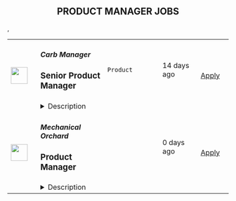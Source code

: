<div align="center"><h2>PRODUCT MANAGER JOBS</h2></div><table><tr>
                <td width="100" height="100" rowspan="2">
                    <img src="https://wwr-pro.s3.amazonaws.com/logos/0084/2972/logo.gif" width="38px" height="auto">
                </td>
                <td width="300">
                    <h5>Carb Manager</h5>
                    <h3> Senior Product Manager</h3>
                </td>
                <td width="300">
                    <code>Product</code>
                </td>
                <td width="200">
                <text>14 days ago</text>
                </td>
                <td width="100" rowspan="2">
                <a href="https://weworkremotely.com/remote-jobs/carb-manager-senior-product-manager" align="right" target="_blank">Apply</a>
                </td>
            </tr>
            <tr>
                <td colspan="3">
                <details><summary>Description</summary>
                <img src="https://we-work-remotely.imgix.net/logos/0084/2972/logo.gif?ixlib=rails-4.0.0&w=50&h=50&dpr=2&fit=fill&auto=compress" />

<p>
  <strong>Headquarters:</strong> United States
    <br /><strong>URL:</strong> <a href="http://www.carbmanager.com">http://www.carbmanager.com</a>
</p>

<h3></h3>
<h3>Company Overview:</h3>
<p>Carb Manager is the #1 health and fitness app for people on low-carb, Keto, and other macro-focused diets, available on iOS, Android, and the web. Altogether, we've helped over 10 million people achieve their health goals since 2010. Carb Manager is a top health and fitness app in the iOS App Store, with a 4.8/5 rating with over 500,000 five-star reviews.<br></p>
<p>We are seeking a highly motivated and talented individual to join our team as a Senior Product Manager. Reporting directly to the Chief Product Officer and working with a passionate and talented cross functional team, the Senior Product Manager will play a critical role in delivering on our growth strategy and optimizing retention and engagement of our existing users.<br></p>
<p>This is an amazing company to work for. We offer:</p> <ul> <li>The benefits of  the work-from-home convenience</li> <li>The reach and impact of an established brand</li> <li>The energy and dynamism of a startup</li> <li>The stability of a profitable company</li> <li>A creative, entrepreneurial, friendly, and supportive culture</li> <li>The ability to make a real, positive impact on the world</li> </ul>
<p><br></p> <h3>Responsibilities</h3>The Senior Product Manager will lead the roadmap on new user growth and existing user engagement &amp; retention. <ul> <li>Own the growth and retention outcomes from end to end</li> <li>Identify growth and engagement opportunities through a deep analysis of market trends including platform changes, new &amp; existing channels, user taste and needs shifts, and other opportunities</li> <li>Establish growth and engagement KPIs and goals</li> <li>Produce detailed product requirement documents and specifications</li> <li>Develop conceptual diagrams, wireframes, prototypes, and visual mockups</li> <li>Frequently utilize rapid experimentations, including but not limited to A/B testing, to inform and refine product hypotheses</li> <li>Follow our Agile processes and work closely with cross-functional teams consisting of UX researchers, product designers, engineering, content, and marketing to effectively set product OKRs and roadmap initiative plans</li> <li>Understand the competitive landscape for Carb Manager and use it to shape product strategy</li> <li>Coordinate/communicate updates and releases with internal cross-functional teams</li> <li>Manage multiple assignments and align them with business priorities &amp; deadlines</li> </ul>
<p><strong>Requirements</strong></p>
<p><br></p>
<ul> <li>3- 5 years of experience in product management (consumer mobile or consumer web) with strong focus on growth and optimization</li> <li>Strong servant leadership mindset and practices</li> <li>Strong bias-for-action in moving opportunities forward with speed and discipline</li> <li>Ability to create wire-frames and product specifications</li> <li>Great data analysis and problem solving skills</li> <li>Strong Agile management skills and ability to coordinate work cross functionally</li> <li>Ability to lead, motivate, and develop a small team - including those who do not directly report to you</li> <li>A passion for creating engaging and high quality experiences</li> <li>Excellent written/verbal, organizational, analytical skills, and attention to detail</li> <li>Ability to provide clear direction based on deconstructing industry and competitor trends</li> <li>Previous start-up, digital platform, and/or consulting experience is a plus</li> <li>Past experience in managing teams is a strong plus</li> <li>Previous working experience as a product owner is a plus</li> <li>BA/BS degree</li> <li>MBA a plus</li> </ul>
<p><strong>Benefits</strong></p>
<p>We're a fun, friendly, talented group of product-minded professionals, who love designing features that delight and support our customers, learning new technologies, sharing memes, and swapping recipes. Our team hails from all corners of the globe, from the Americas to Europe to India and beyond.</p>
<ul> <li>Work from anywhere</li> <li>Competitive salary</li> <li>Medical/dental/vision coverage</li> <li>401(k) option for U.S. employees</li> <li>Paid holidays and vacation days</li> <li>Fun, friendly, and talented coworkers</li> <li>The opportunity to make a positive change in the lives of millions</li> </ul>
<p>To apply, please submit your resume and a cover letter including a brief description of your relevant experience. We look forward to hearing from you! </p>

<p><strong>To apply:</strong> <a href="https://weworkremotely.com/remote-jobs/carb-manager-senior-product-manager">https://weworkremotely.com/remote-jobs/carb-manager-senior-product-manager</a></p>

                </details>
                </td>
            </tr>,<tr>
                <td width="100" height="100" rowspan="2">
                    <img src="https://weworkremotely.com/assets/IsotypeV2-1ebe3dd57673f3e8d02b7490bc0faaef55d6a95d3a4aaf17298bd3ed503ae7fe.svg" width="38px" height="auto">
                </td>
                <td width="300">
                    <h5>RapidSeedbox Ltd</h5>
                    <h3> Remote Product Manager Needed</h3>
                </td>
                <td width="300">
                    <code>Product</code>
                </td>
                <td width="200">
                <text>18 days ago</text>
                </td>
                <td width="100" rowspan="2">
                <a href="https://weworkremotely.com/remote-jobs/rapidseedbox-ltd-remote-product-manager-needed-1" align="right" target="_blank">Apply</a>
                </td>
            </tr>
            <tr>
                <td colspan="3">
                <details><summary>Description</summary>
                

<p>
  <strong>Headquarters:</strong> 100% Remote
    <br /><strong>URL:</strong> <a href="https://www.rapidseedbox.com/">https://www.rapidseedbox.com/</a>
</p>

<div>▬▬▬▬▬▬▬▬▬▬▬</div><div>A video from RapidSeedbox CEO and Co-Founder<br>▬▬▬▬▬▬▬▬▬▬▬</div><div>
<br>https://www.dropbox.com/s/6p53rj1xob7wk74/RapidSeedbox%20Job%20Post%20Intro.mp4?dl=0<br><br>
</div><div>▬▬▬▬▬▬▬▬▬▬▬</div><div>Our core values</div><div>▬▬▬▬▬▬▬▬▬▬▬</div><div><br></div><div>→ <strong>Excellence in everything we do </strong>(“<em>I go above and beyond!</em>”) - We believe in being excellent and showing it with our actions and mindset in absolutely everything we do day to day.<br><br>
</div><div>→<strong> Ownership and responsibility</strong> (<em>“I own it”</em>) - We believe in taking full ownership and full responsibility for everything we do. That means taking full ownership of every small task and taking responsibility for deliverables and outcomes.<br><br>
</div><div>→ <strong>Push the limits </strong>(“I<em> don't take No as an answer</em>”) - We love pushing the limits and we do not take no as an answer. WE push their limits so that we can grow professionally.<br><br>
</div><div>→ <strong>Cooperate and Serve</strong> (“<em>Everyone matters”</em>) - We believe in team cooperation and serving both our external customers and serving all of our internal team.<br><br>
</div><div>Our company is looking to grow in the Seedbox/IP space and we are looking for growth-oriented people who want to join our growth journey. If this sounds like the team for you, read on!<br><br>
</div><div>▬▬▬▬▬▬▬▬▬▬▬</div><div>About the role<br>▬▬▬▬▬▬▬▬▬▬▬</div><div><br></div><div>We are looking to hire a Product Manager to lead our product initiatives. You will take ownership of our product team, our UI/UX and our product experience to turn it into a world-class experience, lowering our churn and enhancing the user experience. <br> <br>You will be a vital part of the team and will also manage a few developers who are developing the products and work closely with other departments as well. <br> <br>This role is a hybrid role between a product leader and a manager role where both technical and leadership skills are needed<br> </div><div>The key two focuses of your role will be:<br><br>
</div><div>🔵Leading our product efforts, optimizing the product experience/onboarding and lowering our churn rate.</div><div>🔵Accountability of the whole department in the company by managing the team in an effective way<br><br>
</div><div>As you join the company, you will have the time to adjust and learn more about the company, its product, its systems, and the people you oversee. However, the team counts on your expert knowledge which includes your product and managerial aptitudes, which you must own 100% from day 1.  The training you will receive will not be on the actual tasks of your role, but rather on the people, processes, and product so that you can quickly hit the ground running and bring your expertise to the table.<br><br>
</div><div>▬▬▬▬▬▬▬▬▬▬▬</div><div>About you<br>▬▬▬▬▬▬▬▬▬▬▬<br><br>
</div><div>To excel in this role, you need to have:<br><br>
</div><div>
<strong>Technical/Product skills</strong>, or more specifically:</div><ul>
<li>At least <strong>2 years</strong> of applied knowledge in being a product manager.</li>
<li>A deep understanding of the techniques and methods of modern product discovery and product delivery.</li>
<li>At least <strong>2 years</strong> of experience with onboarding experiences of products.</li>
<li>Experience in PHP, MySQL, Javascript, CSS, HTML, Wordpress (Recommended)</li>
<li>ElectronJS, NodeJS, ionCube (Optional but very welcome!)</li>
</ul><div>
<strong>Leadership and communication skills, </strong>or more specifically:</div><ul>
<li>
<strong>3+ years of experience acting as a team manager/leader<br></strong>Proficient communication skills (written communication, voice communication, and excellent asynchronous communication skills)</li>
<li>Ability to teach and coach co-workers new skills, including explanations of technical concepts and a lot of soft/psychological skills to elevate the team to the next level</li>
<li>Active listening skills and the ability to gather information</li>
<li>Ability to efficiently delegate tasks to others when needed &amp; the ability to break down projects and tasks in Asana with clear due dates and assignments</li>
<li>Ability to empathise with the team and show an understanding of their tasks and responsibilities, as well as wellbeing</li>
<li>Ability to hold a team accountable for the KPIs and deliverables of the department</li>
</ul><div>
<strong>Soft skills, </strong>or more specifically:</div><ul>
<li>Critical thinking skills and the ability to solve problems &amp; identify new ideas for the company</li>
<li>Time management skills and the ability to prioritise and execute; you know how to manage to complete tasks by the due date and you deal well with time constraints</li>
<li>Proactive learning skills and genuine curiosity about new technologies and solutions</li>
<li>Project management skills and the ability to coordinate the work of people who report directly to you to complete tasks</li>
<li>Research skills and the ability to observe new technologies that are on the rise in the industry and apply them to your work to keep up with the changing trends</li>
<li>Results-driven mindset and an obsession with creating tangible results for a company creatively, innovatively, and reliably</li>
<li>Service-centric mindset and the ability to think and act to serve your team and your company's customers</li>
</ul><div>▬▬▬▬▬▬▬▬▬▬▬</div><div>Benefits<br>▬▬▬▬▬▬▬▬▬▬▬</div><div><br></div><div><strong>What’s in it for you?</strong></div><ul>
<li>
<strong>100% Remote: </strong>Fully remote and full-time role. Fully flexible working schedule; you can be online at any time during the day as long as you clock 40 hours per work week and deliver results. The company measures only performance and results</li>
<li>
<strong>Emergency fund</strong>: We provide an emergency fund in case of emergencies up to $1,000, interest free and in a comfortable payouts.</li>
<li>
<strong>Personal development: </strong>We provide a personal development fund to aid your personal development</li>
<li>
<strong>Focused time blocks:</strong> We discourage meetings before noon so employees can have undistracted time to work.</li>
<li>
<strong>Incredible Growth and Promotion Opportunities: </strong>We are a small company and there is a lot of opportunity to make your mark, grow professionally and also be promoted.</li>
<li>
<strong>Swag:</strong> You get company gear swag shipped to you.</li>
<li>
<strong>Bonus structure:</strong> Based off performance, we create bonus structures<br><br>
</li>
</ul><div><br></div><div>
<em>*Please note that this is a gross salary and that you are responsible for any tax-related procedures in your country of residence. We kindly ask you to apply only if you are happy to work remotely as an independent contractor.<br></em><br>
</div><div>▬▬▬▬▬▬▬▬▬▬▬</div><div>How to apply<br>▬▬▬▬▬▬▬▬▬▬▬<br><br><strong>This position will be closed as soon as we find the perfect match</strong>. So, make sure to read the description carefully, apply promptly, and take your time to submit a high-quality application that stands out.<br><br>
</div><div>Please expect the hiring process to include:<br><br>
</div><div>
<strong>1</strong> - Filling in the application form once you click “Apply”<br><br>
</div><div>
<strong>2</strong> - Being invited to record a short video to introduce yourself<br><br>
</div><div>
<strong>3</strong> - Completing test tasks if short-listed<br><br>
</div><div>
<strong>4</strong> - Attending video interviews where you will have the opportunity to talk more about your previous experience and the new role</div>

<p><strong>To apply:</strong> <a href="https://weworkremotely.com/remote-jobs/rapidseedbox-ltd-remote-product-manager-needed-1">https://weworkremotely.com/remote-jobs/rapidseedbox-ltd-remote-product-manager-needed-1</a></p>

                </details>
                </td>
            </tr>,<tr>
                <td width="100" height="100" rowspan="2">
                    <img src="https://wwr-pro.s3.amazonaws.com/logos/0071/4151/logo.gif" width="38px" height="auto">
                </td>
                <td width="300">
                    <h5>A.Team</h5>
                    <h3> Senior Independent Product Manager/Product Designer ($110-$190/hr)</h3>
                </td>
                <td width="300">
                    <code>Product</code>
                </td>
                <td width="200">
                <text>542 days ago</text>
                </td>
                <td width="100" rowspan="2">
                <a href="https://weworkremotely.com/remote-jobs/a-team-senior-independent-product-manager-product-designer-110-190-hr" align="right" target="_blank">Apply</a>
                </td>
            </tr>
            <tr>
                <td colspan="3">
                <details><summary>Description</summary>
                <img src="https://we-work-remotely.imgix.net/logos/0071/4151/logo.gif?ixlib=rails-4.0.0&w=50&h=50&dpr=2&fit=fill&auto=compress" />

<p>
  <strong>Headquarters:</strong> NYC, SF, and TLV
    <br /><strong>URL:</strong> <a href="https://build.a.team/wwrfastrackreferral">https://build.a.team/wwrfastrackreferral</a>
</p>

<div>
<a href="https://build.a.team/wwrproductmgrfasttrack">A·Team</a> is a VC-backed, stealth, application-only home on the internet for Senior Product Managers &amp; Product Designers (along with developers &amp; UX/UI folks) to team up with the best companies on their next big thing. <br><br>After talking with hundreds of independent engineers, designers, and product folks, we heard over and over that finding vetted, high-quality, consistent clients is hard, and projects are often too small to be rewarding. A·Team matches small teams of the most talented builders in the world with companies backed by a16z, YC, Softbank, General Catalyst, etc. on a contract basis for many of their most important initiatives. We quietly launched in May 2020, and have helped A·Teamers earn $11.4+ million since.<br><br>As part of A·Team, you can expect:</div><ul>
<li>
<strong>High-paying, meaningful client missions (where you'd lead Product) with the most audacious companies</strong> sent your way; generally $110-$190/hr, with vetted, fascinating clients doing work that matters. We're picky about who we partner with; new clients only come in via trusted referral. We've worked with Lyft, McGraw Hill, ClearCo, irl.com, the former CEO of Waze, the leading vaccine production software, several new unicorns we can't say here, and dozens of startups backed by a16z/YC/Softbank/etc.</li>
<li>
<strong>Work alongside friends old &amp; new: </strong>our niche is small/diverse product teams, since clients with larger budgets and higher-impact work tell us they want teams, not individuals. Of course, we keep friends together whenever we can.</li>
<li>
<strong>Full autonomy:</strong> say "no" to things that don't excite you. The most talented builders often juggle a few things at once, so there's never pressure to join an A·Team mission if you don't have the bandwidth. If we're no longer a fit, it's easy to leave or pause too. </li>
<li>
<strong>Small, curated, off-the-record gatherings:</strong> for conversations hard to have elsewhere. Long-term, we're creating micro-communities for the world's top builders to become friends around the things they care about.</li>
<li>
<strong>Keep 100% of what you earn: </strong>if you charge $130/hr, you get $130/hr. A·Team makes money by charging a small, flat, transparent platform fee on <em>top</em> of your rate.</li>
</ul><div>
<br><strong>How to apply:<br></strong>Go here: <a href="https://build.a.team/wwrproductmgrfasttrack">https://build.a.team/wwrproductmgrfasttrack</a> + mention WWR under how you heard about A·Team. No resume or cover letter needed; we respect your time so the application is short. We're also much more interested in seeing what you've made, and excited to chat more if there’s a fit.<br><strong><br>What you’ll do:</strong>
</div><ul>
<li>Once part of A.Team, you’ll regularly be invited to be the lead Product manager/designer for impactful missions that match your interests, which you can accept or decline. Take your pick from early-stage incubations with world-class founders, to fast-growing super-funded companies, to old-school non-tech incumbents looking to build as a tech giant would.</li>
<li>Missions usually involve building an ambitious piece of software from 0 to 1 as part of a small 3-4 person team. </li>
<li>You’ll be paid to scope it out, give the client options, guide strategy, and execute on the selected solution. Sometimes the client has a clear vision, sometimes not; which is why A.Team builders tend to be senior folks who can work together to find the right direction. </li>
</ul><div>
<br><strong>Who A</strong>·<strong>Team is for:</strong>
</div><ul>
<li>Senior Product Managers/Designers who left large companies and high-growth startups to pursue their craft with autonomy.</li>
<li>Those who prefer consistent contract work over a full-time role, who want to create a variety of new products alongside other top-tier builders.</li>
<li>The majority of A.Teamers spend most of their time doing independent work, but a sizeable percentage are either employed full-time (but testing out client work), bootstrapping a side project, or looking for their next big thing.</li>
</ul><div>
<br><strong>Who A</strong>·<strong>Team is </strong><strong><em>not</em></strong><strong> for:</strong>
</div><ul>
<li>People looking for small gigs.</li>
<li>Folks looking to build simple wordpress/wix/squarespace-style websites.</li>
<li>Those still early in their careers and recent university/bootcamp grads (at least not yet).</li>
</ul><div>
<br><strong>Our long-term vision:<br></strong><a href="https://build.a.team/wwrproductmgrfasttrack"><span>A·Team</span></a> is a new type of company for a new kind of independent software builders. We call them "unhirables": people who traditional companies couldn’t hire full-time even if they wanted to, but who want to do their most meaningful work with their favorite people in small, autonomous, distributed expert teams. </div><div>
<br>To help us secure amazing missions, we raised $5 million+ (not public, yet) from NFX, Village Global, and Box Group, along with the former CEO of Upwork, the founders of Fiverr and Lemonade, Apple's Global Head of Recruiting, YC Partner Aaron Harris, Wharton's Adam Grant, and Duke's Dan Ariely.</div>

<p><strong>To apply:</strong> <a href="https://weworkremotely.com/remote-jobs/a-team-senior-independent-product-manager-product-designer-110-190-hr">https://weworkremotely.com/remote-jobs/a-team-senior-independent-product-manager-product-designer-110-190-hr</a></p>

                </details>
                </td>
            </tr>,<tr>
                <td width="100" height="100" rowspan="2">
                    <img src="https://pbs.twimg.com/profile_images/1542681228666671107/L5LYJLAD_400x400.png" width="38px" height="auto">
                </td>
                <td width="300">
                    <h5>Timescale</h5>
                    <h3>Sr. Product Manager, SaaS Experience and APIs</h3>
                </td>
                <td width="300">
                    <code></code>
                </td>
                <td width="200">
                <text>0 days ago</text>
                </td>
                <td width="100" rowspan="2">
                <a href="https://www.timescale.com/careers/6730610002?gh_jid=6730610002" align="right" target="_blank">Apply</a>
                </td>
            </tr>
            <tr>
                <td colspan="3">
                <details><summary>Description</summary>
                &lt;p&gt;&lt;span style=&quot;font-weight: 400;&quot;&gt;Timescale🐯 is looking for an experienced&lt;/span&gt;&lt;strong&gt; Senior Product Manager&lt;/strong&gt;&lt;span style=&quot;font-weight: 400;&quot;&gt; with a track record of successfully shipping SaaS products.&lt;/span&gt;&lt;/p&gt;
&lt;p&gt;&lt;span style=&quot;font-weight: 400;&quot;&gt;This is an exciting opportunity to help build the next great cloud-native database by helping developers easily adopt it and integrate it into their workflows. You will have product responsibilities for a number of capabilities, including sign-up, database service management, account management, billing, and APIs.&lt;/span&gt;&lt;/p&gt;
&lt;p&gt;&lt;span style=&quot;font-weight: 400;&quot;&gt;We need you to help us execute tactically and move strategically to meet our ambitious goals and build the next great database cloud. If you have experience in product management and want a role where you can directly and immediately impact a fast-growing startup serving developers worldwide, then this is the role for you.&lt;/span&gt;&lt;/p&gt;
&lt;p&gt;&lt;em&gt;&lt;span style=&quot;font-weight: 400;&quot;&gt;Timescale is a fully-remote company with team members worldwide, and English language fluency is required. To better coordinate with their teams, the preferred candidate for this role will have working hours in European or East Coast American time zones.&lt;/span&gt;&lt;/em&gt;&lt;/p&gt;
&lt;p&gt;&lt;strong&gt;Responsibilities:&lt;/strong&gt;&lt;/p&gt;
&lt;ul&gt;
&lt;li style=&quot;font-weight: 400;&quot;&gt;&lt;span style=&quot;font-weight: 400;&quot;&gt;Develop a deep understanding of our customers and their problems, the competitive landscape, and market trends.&amp;nbsp;&amp;nbsp;&lt;/span&gt;&lt;/li&gt;
&lt;li style=&quot;font-weight: 400;&quot;&gt;&lt;span style=&quot;font-weight: 400;&quot;&gt;Craft a quarterly and annual product strategy and roadmap in concert with other product managers, customers, engineering, design, and go-to-market teams. Create differentiation for Timescale Cloud.&lt;/span&gt;&lt;/li&gt;
&lt;li style=&quot;font-weight: 400;&quot;&gt;&lt;span style=&quot;font-weight: 400;&quot;&gt;Perform product discovery, gather and document requirements and feedback from customers, community users, and internal stakeholders, and find innovative solutions to complex problems.&lt;/span&gt;&lt;/li&gt;
&lt;li style=&quot;font-weight: 400;&quot;&gt;&lt;span style=&quot;font-weight: 400;&quot;&gt;Own execution and delivery of new product features end-to-end.&lt;/span&gt;&lt;/li&gt;
&lt;li style=&quot;font-weight: 400;&quot;&gt;&lt;span style=&quot;font-weight: 400;&quot;&gt;Measure adoption of the product, run experiments, collect customer feedback regularly, and adjust plans as needed. Use data to support your decisions.&lt;/span&gt;&lt;/li&gt;
&lt;li style=&quot;font-weight: 400;&quot;&gt;&lt;span style=&quot;font-weight: 400;&quot;&gt;Work with go-to-market teams on messaging, positioning, and launch activities.&lt;/span&gt;&lt;/li&gt;
&lt;li style=&quot;font-weight: 400;&quot;&gt;&lt;span style=&quot;font-weight: 400;&quot;&gt;Help support customer engagements and participate in sales enablement activities within the company.&lt;/span&gt;&lt;/li&gt;
&lt;li style=&quot;font-weight: 400;&quot;&gt;&lt;span style=&quot;font-weight: 400;&quot;&gt;Serve as the connective tissue between engineering, design, marketing, customer care, and other stakeholders, proactively communicating product questions and decisions.&lt;/span&gt;&lt;/li&gt;
&lt;li style=&quot;font-weight: 400;&quot;&gt;&lt;span style=&quot;font-weight: 400;&quot;&gt;Mentor other product managers in the team, helping them develop their skills and progress in their careers.&lt;/span&gt;&lt;/li&gt;
&lt;/ul&gt;
&lt;p&gt;&lt;strong&gt;Requirements:&lt;/strong&gt;&lt;/p&gt;
&lt;ul&gt;
&lt;li style=&quot;font-weight: 400;&quot;&gt;&lt;span style=&quot;font-weight: 400;&quot;&gt;5+ years of proven track record in product management, &lt;/span&gt;&lt;span style=&quot;font-weight: 400;&quot;&gt;with at least 3+ years of experience on SaaS products.&lt;/span&gt;&lt;/li&gt;
&lt;li style=&quot;font-weight: 400;&quot;&gt;&lt;span style=&quot;font-weight: 400;&quot;&gt;Excellent written and verbal communication and the ability to explain complex technical design in 20 seconds or 20 minutes, depending on the audience and goals.&lt;/span&gt;&lt;/li&gt;
&lt;li style=&quot;font-weight: 400;&quot;&gt;&lt;span style=&quot;font-weight: 400;&quot;&gt;Ability to combine data-driven approaches with strong user empathy to figure out what/when/why to ship - we’re building a platform for millions of users, and there is lots to do!&amp;nbsp;&lt;/span&gt;&lt;/li&gt;
&lt;li style=&quot;font-weight: 400;&quot;&gt;&lt;span style=&quot;font-weight: 400;&quot;&gt;Excited by ambiguous and vague problem definitions and the ability to refine them into an actionable plan.&lt;/span&gt;&lt;/li&gt;
&lt;li style=&quot;font-weight: 400;&quot;&gt;&lt;span style=&quot;font-weight: 400;&quot;&gt;Strong sense of ownership and problem-solving skills - Timescale is moving fast, and so should you. Trying things, making mistakes, and quickly improving are in our DNA.&lt;/span&gt;&lt;/li&gt;
&lt;li style=&quot;font-weight: 400;&quot;&gt;&lt;span style=&quot;font-weight: 400;&quot;&gt;Comfortable engaging and working in the open with developer communities.&lt;/span&gt;&lt;/li&gt;
&lt;li style=&quot;font-weight: 400;&quot;&gt;&lt;span style=&quot;font-weight: 400;&quot;&gt;Computer Science or technical degree preferred, or prior technical development experience.&lt;/span&gt;&lt;/li&gt;
&lt;/ul&gt;
                </details>
                </td>
            </tr>,<tr>
                <td width="100" height="100" rowspan="2">
                    <img src="https://pbs.twimg.com/profile_images/1592609773958025216/CaG1yAqK_400x400.png" width="38px" height="auto">
                </td>
                <td width="300">
                    <h5>Mechanical Orchard</h5>
                    <h3>Product Manager</h3>
                </td>
                <td width="300">
                    <code></code>
                </td>
                <td width="200">
                <text>0 days ago</text>
                </td>
                <td width="100" rowspan="2">
                <a href="https://jobs.lever.co/mechanicalorchard/e9e79713-9cd4-41f9-92c0-c20dc588a262" align="right" target="_blank">Apply</a>
                </td>
            </tr>
            <tr>
                <td colspan="3">
                <details><summary>Description</summary>
                <div class="section page-centered" data-qa="job-description"><div><span style="font-size: 11pt">Mechanical Orchard is a new kind of software consultancy. We build new applications and replace legacy systems for a wide range of customers, spanning from seed stage startups to the Fortune 500, but it doesn’t end there. We run what we build, and build what we run. Our customers focus on their business, rather than manage all the cost, complexity, and risk that comes with operating production systems.</span></div><div><br></div><div><span style="font-size: 11pt">Our background in software development and the impact on the industry is well known, and we've helped write the book on XP and other effective agile practices. We believe in the durable principles behind agile, and embrace the power of cross-functional teams, collective ownership, test driven development, short feedback loops, and continuous improvement.</span></div><div><br></div><div><span style="font-size: 11pt">We are Generous, Ethical, Effective, and Kind.</span></div><div><br></div><div><span style="font-size: 11pt">As a Product Manager at Mechanical Orchard, you will be expected to:</span></div><div><br></div><div><span style="font-size: 11pt">- Work as part of a cross functional development team, collaborating with product designers, engineers, and other roles to build software for clients and/or Mechanical Orchard</span></div><div><span style="font-size: 11pt">- Work closely with customers to understand their needs, and use this knowledge to help shape product strategy and inform decision-making for the given project or engagement</span></div><div><span style="font-size: 11pt">- Use lean startup and lean UX principles to develop and test product ideas quickly and efficiently</span></div><div><span style="font-size: 11pt">- Work in partnership with product designer(s) to conduct user research, develop solutions, validate design effectiveness, and iterate on designs based on qualitative and quantitative feedback from users, customers, and the development team</span></div><div><span style="font-size: 11pt">- Manage a fine grained backlog in Pivotal Tracker that drives incremental progress in terms of learning and value</span></div><div><span style="font-size: 11pt">- Organize and facilitate regular project planning meetings, brainstorming sessions, team retrospectives, and other agile team ceremonies&nbsp;</span></div><div><span style="font-size: 11pt">- Monitor, analyze, and discern learnings from qualitative and quantitative data&nbsp;</span></div><div><span style="font-size: 11pt">- Collaborate with internal and external stakeholders as needed</span></div><div><span style="font-size: 11pt">- Apply and advocate for modern product practices including lean / lean UX and user centered design</span></div><div><br></div><div><span style="font-size: 11pt">The ideal candidate has worked as a product manager in a professional, team-based environment, with experience across the entire product lifecycle, and a deep understanding of product management principles.</span></div><div><br></div><div><span style="font-size: 11pt">Some consulting experience is a bonus.</span></div><div><br></div><div><span style="font-size: 11pt">Strong communication and collaboration skills as well as empathy are essential for working closely with the development team, customers, and others at Mechanical Orchard.</span></div></div><!--[2022-11-28] [GOLD-2535] Remove payTransparencyV1 when feature flag is fully removed--><div class="section page-centered" data-qa="closing-description"><div><span style="font-size: 11pt">Mechanical Orchard, Inc. is an Equal Opportunity Employer and Prohibits Discrimination and Harassment of Any Kind. Mechanical Orchard, Inc. is committed to the principle of equal employment opportunity for all employees and to providing employees with a work environment free of discrimination and harassment. All employment decisions at Mechanical Orchard, Inc. are based on business needs, job requirements and individual qualifications, without regard to race, color, religion or belief, national, social or ethnic origin, sex (including pregnancy), age, physical, mental or sensory disability, HIV Status, sexual orientation, gender identity and/or expression, marital, civil union or domestic partnership status, past or present military service, family medical history or genetic information, family or parental status, or any other status protected by the laws or regulations in the locations where we operate. Mechanical Orchard, Inc. will not tolerate discrimination or harassment based on any of these characteristics. Mechanical Orchard, Inc. encourages applicants of all ages. Mechanical Orchard, Inc. will provide reasonable accommodation to employees who have protected disabilities consistent with local law.</span></div><div><br></div><div>We look forward to reviewing your application. Thanks!</div></div><div class="section page-centered last-section-apply" data-qa="btn-apply-bottom"><a class="postings-btn template-btn-submit hex-color" data-qa="show-page-apply" href="https://jobs.lever.co/mechanicalorchard/e9e79713-9cd4-41f9-92c0-c20dc588a262/apply">Apply for this job</a></div>
                </details>
                </td>
            </tr></table>